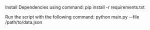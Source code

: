 

Install Dependencies using command:
pip install -r requirements.txt

Run the script with the following command:
python main.py --file /path/to/data.json
